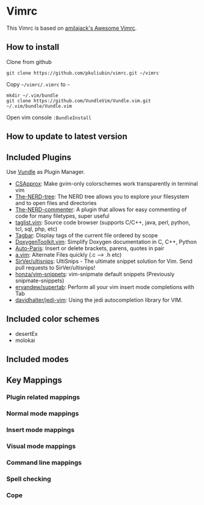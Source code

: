 # Vimrc

This Vimrc is based on [amilajack's Awesome Vimrc](https://github.com/amix/vimrc).


## How to install

Clone from github
``` shell
git clone https://github.com/pkuliubin/vimrc.git ~/vimrc
```
Copy `~/vimrc/.vimrc` to `~`

```
mkdir ~/.vim/bundle
git clone https://github.com/VundleVim/Vundle.vim.git ~/.vim/bundle/Vundle.vim
```

Open vim console
`
:BundleInstall
`

## How to update to latest version

## Included Plugins

Use [Vundle](https://github.com/VundleVim/Vundle.vim) as Plugin Manager.

* [CSApprox](https://github.com/vim-scripts/CSApprox): Make gvim-only colorschemes work transparently in terminal vim 
* [The-NERD-tree](): The NERD tree allows you to explore your filesystem and to open files and directories
* [The-NERD-commenter](https://github.com/vim-scripts/The-NERD-Commenter): A plugin that allows for easy commenting of code for many filetypes, super useful
* [taglist.vim](https://github.com/vim-scripts/taglist.vim): Source code browser (supports C/C++, java, perl, python, tcl, sql, php, etc)
* [Tagbar](https://github.com/vim-scripts/Tagbar): Display tags of the current file ordered by scope 
* [DoxygenToolkit.vim](https://github.com/vim-scripts/DoxygenToolkit.vim): Simplify Doxygen documentation in C, C++, Python
* [Auto-Paris](https://github.com/vim-scripts/Auto-Pairs): Insert or delete brackets, parens, quotes in pair
* [a.vim](https://github.com/vim-scripts/a.vim): Alternate Files quickly (.c --> .h etc) 
* [SirVer/ultisnips](https://github.com/SirVer/ultisnips): UltiSnips - The ultimate snippet solution for Vim. Send pull requests to SirVer/ultisnips! 
* [honza/vim-snippets](https://github.com/honza/vim-snippets): 
vim-snipmate default snippets (Previously snipmate-snippets)
* [ervandew/supertab](https://github.com/ervandew/supertab): 
Perform all your vim insert mode completions with Tab
* [davidhalter/jedi-vim](https://github.com/davidhalter/jedi-vim): Using the jedi autocompletion library for VIM. 

## Included color schemes
* desertEx
* molokai

## Included modes

## Key Mappings

### Plugin related mappings

### Normal mode mappings

### Insert mode mappings

### Visual mode mappings

### Command line mappings

### Spell checking

### Cope	
